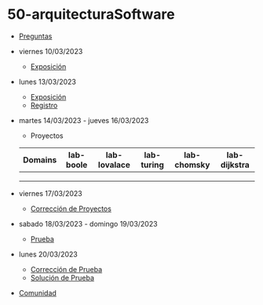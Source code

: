 # 50-arquitecturaSoftware

- [Preguntas](https://escuela.it/master-programacion-diseno-software)
- viernes 10/03/2023
  - [Exposición](https://escuela.it/master-programacion-diseno-software)
- lunes 13/03/2023
  - [Exposición](https://escuela.it/master-programacion-diseno-software)
  - [Registro](https://forms.gle/pA2QvsW32P4KtTD77)
- martes 14/03/2023 - jueves 16/03/2023
  - Proyectos
  
  |Domains|lab-boole|lab-lovalace|lab-turing|lab-chomsky|lab-dijkstra|
  |-------|---------|------------|----------|-----------|--------------|
  |       |         |            |          |           |              |
  |       |         |            |          |           |              |
  |       |         |            |          |           |              |
- viernes 17/03/2023
  - [Corrección de Proyectos](https://escuela.it/master-programacion-diseno-software)
- sabado 18/03/2023 - domingo 19/03/2023
  - [Prueba](https://forms.gle/hB9UJoN2PYiexctH8)
- lunes 20/03/2023
  - [Corrección de Prueba](https://escuela.it/master-programacion-diseno-software)
  - [Solución de Prueba](https://docs.google.com/spreadsheets/d/1Uwtqa5VdD5wK2X7eLgkS6_th16aPnsW8pa5Ft2TyLPo/edit#gid=0)
- [Comunidad](https://app.slack.com/client/T02S3KYD464/C02TG05MALF)
